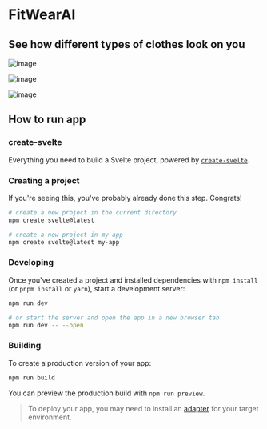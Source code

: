 # FitWearAI

## See how different types of clothes look on you

![image](https://github.com/Korbielowski/hackathon/assets/50402315/7a2d0af2-fc9c-40cb-84c8-d79a9ffe1405)

![image](https://github.com/Korbielowski/hackathon/assets/50402315/b0645431-d3bb-413d-bf4b-14c8c42f7008)

![image](https://github.com/Korbielowski/hackathon/assets/50402315/b8325398-a7f3-42dc-9b89-3daa357ecbf0)

## How to run app

### create-svelte

Everything you need to build a Svelte project, powered by [`create-svelte`](https://github.com/sveltejs/kit/tree/master/packages/create-svelte).

### Creating a project

If you're seeing this, you've probably already done this step. Congrats!

```bash
# create a new project in the current directory
npm create svelte@latest

# create a new project in my-app
npm create svelte@latest my-app
```

### Developing

Once you've created a project and installed dependencies with `npm install` (or `pnpm install` or `yarn`), start a development server:

```bash
npm run dev

# or start the server and open the app in a new browser tab
npm run dev -- --open
```

### Building

To create a production version of your app:

```bash
npm run build
```

You can preview the production build with `npm run preview`.

> To deploy your app, you may need to install an [adapter](https://kit.svelte.dev/docs/adapters) for your target environment.
